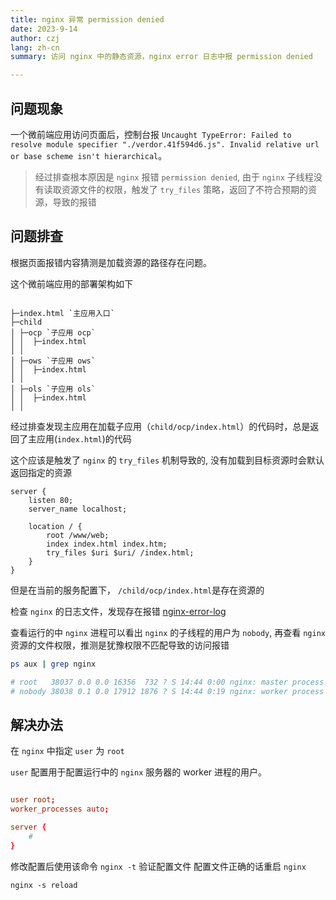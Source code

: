 ```yaml
---
title: nginx 异常 permission denied
date: 2023-9-14
author: czj
lang: zh-cn
summary: 访问 nginx 中的静态资源，nginx error 日志中报 permission denied

---
```


## 问题现象
一个微前端应用访问页面后，控制台报 `Uncaught TypeError: Failed to resolve module specifier "./verdor.41f594d6.js". Invalid relative url or base scheme isn't hierarchical`。

> 经过排查根本原因是 `nginx` 报错 `permission denied`, 由于 `nginx` 子线程没有读取资源文件的权限，触发了 `try_files` 策略，返回了不符合预期的资源，导致的报错

## 问题排查

根据页面报错内容猜测是加载资源的路径存在问题。

这个微前端应用的部署架构如下

```

├─index.html `主应用入口`
├─child
│ ├─ocp `子应用 ocp`
│ │  ├─index.html
│ │ 
│ ├─ows `子应用 ows`
│ │  ├─index.html
│ │
│ ├─ols `子应用 ols`
│ │  ├─index.html
│ │

```

经过排查发现主应用在加载子应用（`child/ocp/index.html`）的代码时，总是返回了主应用(`index.html`)的代码

这个应该是触发了 `nginx` 的 `try_files` 机制导致的, 没有加载到目标资源时会默认返回指定的资源

```
server {
    listen 80;
    server_name localhost;

    location / {
        root /www/web;
        index index.html index.htm;
        try_files $uri $uri/ /index.html;
    }
}
```

但是在当前的服务配置下， `/child/ocp/index.html`是存在资源的

检查 `nginx` 的日志文件，发现存在报错
[nginx-error-log](~@images/nginx-log-error.png)

查看运行的中 `nginx` 进程可以看出 `nginx` 的子线程的用户为 `nobody`, 再查看 `nginx` 资源的文件权限，推测是犹豫权限不匹配导致的访问报错

```sh
ps aux | grep nginx

# root   38037 0.0 0.0 16356  732 ? S 14:44 0:00 nginx: master process /usr/local/nginx/sbin/nginx -c /usr/local/nginx/conf/nginx.conf
# nobody 38038 0.1 0.0 17912 1876 ? S 14:44 0:19 nginx: worker process
```

## 解决办法
在 `nginx` 中指定 `user` 为 `root`

`user` 配置用于配置运行中的 `nginx` 服务器的 worker 进程的用户。


```nginx.conf

user root;
worker_processes auto;

server {
    # 
}

```

修改配置后使用该命令 `nginx -t` 验证配置文件
配置文件正确的话重启 `nginx`

```
nginx -s reload
```



